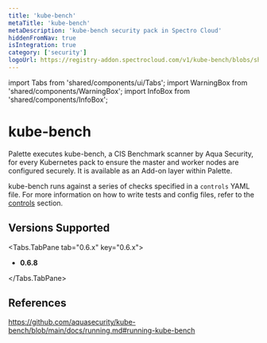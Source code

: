 ```yaml
---
title: 'kube-bench'
metaTitle: 'kube-bench'
metaDescription: 'kube-bench security pack in Spectro Cloud'
hiddenFromNav: true
isIntegration: true
category: ['security']
logoUrl: https://registry-addon.spectrocloud.com/v1/kube-bench/blobs/sha256:28c233e5ad884d5356a183c37f323263eb4acca860c28b326ecd99094b500c31?type=image/png
---
```



import Tabs from 'shared/components/ui/Tabs';
import WarningBox from 'shared/components/WarningBox';
import InfoBox from 'shared/components/InfoBox';



# kube-bench

Palette executes kube-bench, a CIS Benchmark scanner by Aqua Security, for every Kubernetes pack to ensure the master and worker nodes are configured securely. It is available as an Add-on layer within Palette.

kube-bench runs against a series of checks specified in a `controls` YAML file. For more information on how to write tests and config files, refer to the [controls](https://github.com/aquasecurity/kube-bench/blob/main/docs/controls.md) section.


## Versions Supported

<Tabs>

<Tabs.TabPane tab="0.6.x" key="0.6.x">


* **0.6.8**

</Tabs.TabPane>
</Tabs>

## References

https://github.com/aquasecurity/kube-bench/blob/main/docs/running.md#running-kube-bench


